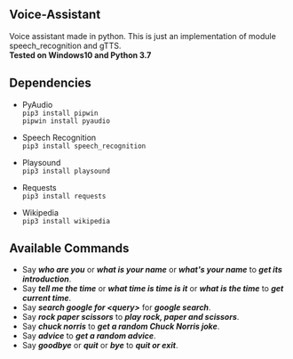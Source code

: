 ## Voice-Assistant
Voice assistant made in python. This is just an implementation of module speech_recognition and gTTS.\
**Tested on Windows10 and Python 3.7**

## Dependencies
- PyAudio\
  ```pip3 install pipwin```\
  ```pipwin install pyaudio```
- Speech Recognition\
  ```pip3 install speech_recognition```

- Playsound\
  ```pip3 install playsound```

- Requests\
  ```pip3 install requests```

- Wikipedia\
  ```pip3 install wikipedia```

## Available Commands
- Say ***who are you*** or ***what is your name*** or ***what's your name*** to ***get its introduction***.
- Say ***tell me the time*** or ***what time is time is it*** or ***what is the time*** to ***get current time***.
- Say ***search google for \<query>*** for ***google search***.
- Say ***rock paper scissors*** to ***play rock, paper and scissors***.
- Say ***chuck norris*** to ***get a random Chuck Norris joke***.
- Say ***advice*** to ***get a random advice***.
- Say ***goodbye*** or ***quit*** or ***bye*** to ***quit or exit***.
